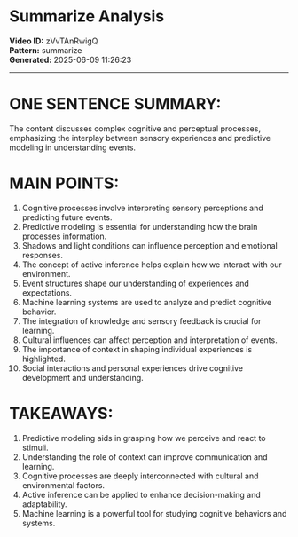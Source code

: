 # Summarize Analysis

**Video ID:** zVvTAnRwigQ  
**Pattern:** summarize  
**Generated:** 2025-06-09 11:26:23  

---

# ONE SENTENCE SUMMARY:
The content discusses complex cognitive and perceptual processes, emphasizing the interplay between sensory experiences and predictive modeling in understanding events.

# MAIN POINTS:
1. Cognitive processes involve interpreting sensory perceptions and predicting future events.
2. Predictive modeling is essential for understanding how the brain processes information.
3. Shadows and light conditions can influence perception and emotional responses.
4. The concept of active inference helps explain how we interact with our environment.
5. Event structures shape our understanding of experiences and expectations.
6. Machine learning systems are used to analyze and predict cognitive behavior.
7. The integration of knowledge and sensory feedback is crucial for learning.
8. Cultural influences can affect perception and interpretation of events.
9. The importance of context in shaping individual experiences is highlighted.
10. Social interactions and personal experiences drive cognitive development and understanding.

# TAKEAWAYS:
1. Predictive modeling aids in grasping how we perceive and react to stimuli.
2. Understanding the role of context can improve communication and learning.
3. Cognitive processes are deeply interconnected with cultural and environmental factors.
4. Active inference can be applied to enhance decision-making and adaptability.
5. Machine learning is a powerful tool for studying cognitive behaviors and systems.